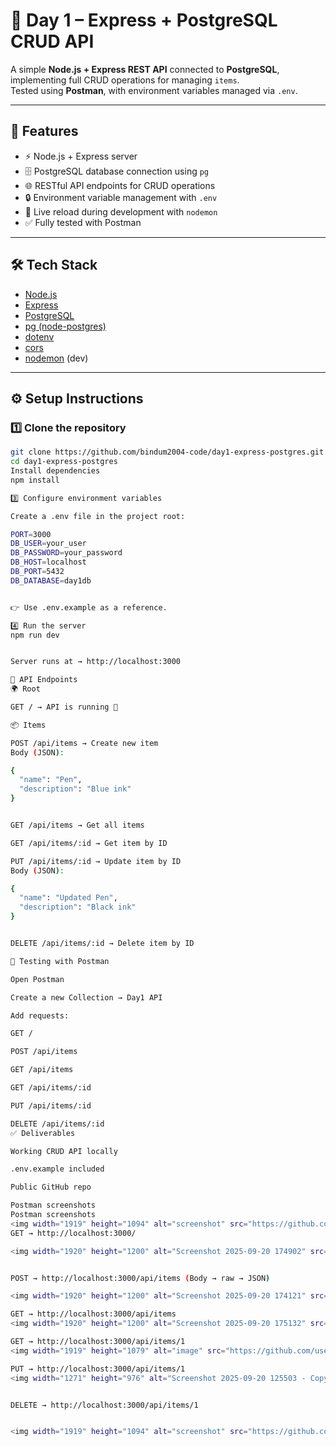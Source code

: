
# 📌 Day 1 – Express + PostgreSQL CRUD API

A simple **Node.js + Express REST API** connected to **PostgreSQL**, implementing full CRUD operations for managing `items`.  
Tested using **Postman**, with environment variables managed via `.env`.

---

## 🚀 Features
- ⚡ Node.js + Express server
- 🗄️ PostgreSQL database connection using `pg`
- 🌐 RESTful API endpoints for CRUD operations
- 🔒 Environment variable management with `.env`
- 🔁 Live reload during development with `nodemon`
- ✅ Fully tested with Postman

---

## 🛠️ Tech Stack
- [Node.js](https://nodejs.org/)
- [Express](https://expressjs.com/)
- [PostgreSQL](https://www.postgresql.org/)
- [pg (node-postgres)](https://node-postgres.com/)
- [dotenv](https://www.npmjs.com/package/dotenv)
- [cors](https://www.npmjs.com/package/cors)
- [nodemon](https://www.npmjs.com/package/nodemon) (dev)

---

## ⚙️ Setup Instructions

### 1️⃣ Clone the repository
```bash
git clone https://github.com/bindum2004-code/day1-express-postgres.git
cd day1-express-postgres
Install dependencies
npm install

3️⃣ Configure environment variables

Create a .env file in the project root:

PORT=3000
DB_USER=your_user
DB_PASSWORD=your_password
DB_HOST=localhost
DB_PORT=5432
DB_DATABASE=day1db


👉 Use .env.example as a reference.

4️⃣ Run the server
npm run dev


Server runs at → http://localhost:3000

🔑 API Endpoints
🌍 Root

GET / → API is running 🚀

📦 Items

POST /api/items → Create new item
Body (JSON):

{
  "name": "Pen",
  "description": "Blue ink"
}


GET /api/items → Get all items

GET /api/items/:id → Get item by ID

PUT /api/items/:id → Update item by ID
Body (JSON):

{
  "name": "Updated Pen",
  "description": "Black ink"
}


DELETE /api/items/:id → Delete item by ID

🧪 Testing with Postman

Open Postman

Create a new Collection → Day1 API

Add requests:

GET /

POST /api/items

GET /api/items

GET /api/items/:id

PUT /api/items/:id

DELETE /api/items/:id
✅ Deliverables

Working CRUD API locally

.env.example included

Public GitHub repo

Postman screenshots
Postman screenshots
<img width="1919" height="1094" alt="screenshot" src="https://github.com/user-attachments/assets/dfffa8f4-3a70-489f-b63a-95303fc4f7ae" />
GET → http://localhost:3000/

<img width="1920" height="1200" alt="Screenshot 2025-09-20 174902" src="https://github.com/user-attachments/assets/030ea5c7-8cea-42c4-a7a7-2b7d0589d70b" />


POST → http://localhost:3000/api/items (Body → raw → JSON)

<img width="1920" height="1200" alt="Screenshot 2025-09-20 174121" src="https://github.com/user-attachments/assets/209d369b-3c76-45f4-a5c9-fda3b63c11a6" />

GET → http://localhost:3000/api/items
<img width="1920" height="1200" alt="Screenshot 2025-09-20 175132" src="https://github.com/user-attachments/assets/f3c4deb5-8cbf-45ac-b1e5-1612c643bd33" />

GET → http://localhost:3000/api/items/1
<img width="1919" height="1079" alt="image" src="https://github.com/user-attachments/assets/1c975da2-79ba-4654-bba7-7f0b88041839" />

PUT → http://localhost:3000/api/items/1
<img width="1271" height="976" alt="Screenshot 2025-09-20 125503 - Copy 1" src="https://github.com/user-attachments/assets/d1e421cf-3c7f-41d2-bdd1-6832220cea5c" />


DELETE → http://localhost:3000/api/items/1


<img width="1919" height="1094" alt="screenshot" src="https://github.com/user-attachments/assets/01a47a93-724d-4089-b824-924149015433" />







